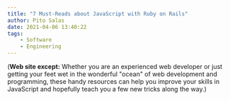 ```yaml
---
title: "7 Must-Reads about JavaScript with Ruby on Rails"
author: Pito Salas
date: 2021-04-06 13:40:22
tags:
    - Software
    - Engineering
---
```



(**Web site except:** Whether you are an experienced web developer or just getting your feet wet in the wonderful "ocean" of web development and programming, these handy resources can help you improve your skills in JavaScript and hopefully teach you a few new tricks along the way.) 
